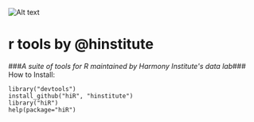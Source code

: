 ![Alt text](http://dl.dropbox.com/u/6535582/HI_Files/hiR/imgs/hidatalab.jpg)
# r tools by @hinstitute #
###_A suite of tools for R maintained by Harmony Institute's data lab_###
How to Install:

	library("devtools")
	install_github("hiR", "hinstitute")
	library("hiR")
	help(package="hiR")

